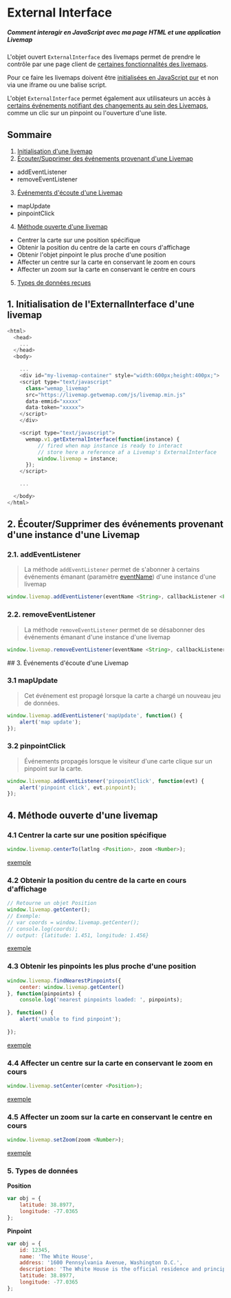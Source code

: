 # External Interface
##### Comment interagir en JavaScript avec ma page HTML et une application Livemap

L'objet ouvert `ExternalInterface` des livemaps permet de prendre le contrôle par une page client de [certaines fonctionnalités des livemaps](#publics_methods).

Pour ce faire les livemaps doivent être [initialisées en JavaScript pur](#init_native_javascript) et non via une iframe ou une balise script.

L'objet `ExternalInterface` permet également aux utilisateurs un accès à [certains événements notifiant des changements au sein des Livemaps](#events), comme un clic sur un pinpoint ou l'ouverture d'une liste.

## Sommaire

1. [Initialisation d'une livemap](#init_native_javascript)
2. [Écouter/Supprimer des événements provenant d'une Livemap](#externals_listeners)
  - addEventListener
  - removeEventListener
3. [Événements d'écoute d'une Livemap](#events)
  - mapUpdate
  - pinpointClick
4. [Méthode ouverte d'une livemap](#methods)
  - Centrer la carte sur une position spécifique
  - Obtenir la position du centre de la carte en cours d'affichage
  - Obtenir l'objet pinpoint le plus proche d'une position
  - Affecter un centre sur la carte en conservant le zoom en cours
  - Affecter un zoom sur la carte en conservant le centre en cours
5. [Types de données reçues](#types)

<a name="init_native_javascript"></a>
## 1. Initialisation de l'ExternalInterface d'une livemap

```javascript
<html>
  <head>
    ...
  </head>
  <body>

    ...
    <div id="my-livemap-container" style="width:600px;height:400px;">
    <script type="text/javascript"
      class="wemap_livemap"
      src="https://livemap.getwemap.com/js/livemap.min.js"
      data-emmid="xxxxx"
      data-token="xxxxx">
    </script>
    </div>

    <script type="text/javascript">
      wemap.v1.getExternalInterface(function(instance) {
          // fired when map instance is ready to interact
          // store here a reference af a Livemap's ExternalInterface
          window.livemap = instance;
      });
    </script>

    ...

  </body>
</html>
```

<a name="externals_listeners"></a>
## 2. Écouter/Supprimer des événements provenant d'une instance d'une Livemap

### 2.1. addEventListener

> La méthode `addEventListener` permet de s'abonner à certains événements émanant (paramètre [eventName](#events)) d'une instance d'une livemap

```javascript
window.livemap.addEventListener(eventName <String>, callbackListener <Function>);
```

### 2.2. removeEventListener
> La méthode `removeEventListener` permet de se désabonner des événements émanant d'une instance d'une livemap

```javascript
window.livemap.removeEventListener(eventName <String>, callbackListener <Function>);
```

<a name="events" />
## 3. Événements d'écoute d'une Livemap

### 3.1 mapUpdate

> Cet événement est propagé lorsque la carte a chargé un nouveau jeu de données.

```javascript
window.livemap.addEventListener('mapUpdate', function() {
    alert('map update');
});
```

### 3.2 pinpointClick

> Événements propagés lorsque le visiteur d'une carte clique sur un pinpoint sur la carte.

```javascript
window.livemap.addEventListener('pinpointClick', function(evt) {
    alert('pinpoint click', evt.pinpoint);
});
```

<a name="methods"></a>
## 4. Méthode ouverte d'une livemap

### 4.1 Centrer la carte sur une position spécifique

```javascript
window.livemap.centerTo(latlng <Position>, zoom <Number>);
```

[exemple](https://github.com/wemap/welcome/blob/master/examples/external_interface/center_to.html)

### 4.2 Obtenir la position du centre de la carte en cours d'affichage

```javascript
// Retourne un objet Position
window.livemap.getCenter();
// Exemple:
// var coords = window.livemap.getCenter();
// console.log(coords);
// output: {latitude: 1.451, longitude: 1.456}
```

[exemple](https://github.com/wemap/welcome/blob/master/examples/external_interface/get_center.html)

### 4.3 Obtenir les pinpoints les plus proche d'une position

```javascript
window.livemap.findNearestPinpoints({
    center: window.livemap.getCenter()
}, function(pinpoints) {
    console.log('nearest pinpoints loaded: ', pinpoints);
    
}, function() {
    alert('unable to find pinpoint');
    
});
```

[exemple](https://github.com/wemap/welcome/blob/master/examples/external_interface/find_nearest_pinpoints.html)

### 4.4 Affecter un centre sur la carte en conservant le zoom en cours

```javascript
window.livemap.setCenter(center <Position>);
```

[exemple](https://github.com/wemap/welcome/blob/master/examples/external_interface/set_center.html)

### 4.5 Affecter un zoom sur la carte en conservant le centre en cours

```javascript
window.livemap.setZoom(zoom <Number>);
```

[exemple](https://github.com/wemap/welcome/blob/master/examples/external_interface/set_zoom.html)

<a name="types"></a>

### 5. Types de données

**Position**

```javascript
var obj = {
    latitude: 38.8977,
    longitude: -77.0365
};
```

**Pinpoint**
```javascript
var obj = {
    id: 12345,
    name: 'The White House',
    address: '1600 Pennsylvania Avenue, Washington D.C.',
    description: 'The White House is the official residence and principal workplace of the President of the United States.',
    latitude: 38.8977,
    longitude: -77.0365
};
```
